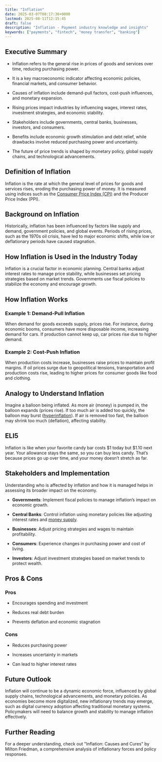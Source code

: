 ```yaml
---
title: "Inflation"
date: 2025-03-07T08:17:36+0000
lastmod: 2025-08-11T12:15:45
draft: false
description: "Inflation - Payment industry knowledge and insights"
keywords: ["payments", "fintech", "money transfer", "banking"]
---
```


## Executive Summary

- Inflation refers to the general rise in prices of goods and services over time, reducing purchasing power.

- It is a key macroeconomic indicator affecting economic policies, financial markets, and consumer behavior.

- Causes of inflation include demand-pull factors, cost-push influences, and monetary expansion.

- Rising prices impact industries by influencing wages, interest rates, investment strategies, and economic stability.

- Stakeholders include governments, central banks, businesses, investors, and consumers.

- Benefits include economic growth stimulation and debt relief, while drawbacks involve reduced purchasing power and uncertainty.

- The future of price trends is shaped by monetary policy, global supply chains, and technological advancements.

## Definition of Inflation

Inflation is the rate at which the general level of prices for goods and services rises, eroding the purchasing power of money. It is measured using indices such as the [Consumer Price Index (CPI)](https://faisalkhanllc.xyz/resources/payments-wiki/c/consumer-price-index-cpi/) and the Producer Price Index (PPI).

## Background on Inflation

Historically, inflation has been influenced by factors like supply and demand, government policies, and global events. Periods of rising prices, such as the 1970s oil crisis, have led to major economic shifts, while low or deflationary periods have caused stagnation.

## How Inflation is Used in the Industry Today

Inflation is a crucial factor in economic planning. Central banks adjust interest rates to manage price stability, while businesses set pricing strategies based on market trends. Governments use fiscal policies to stabilize the economy and encourage growth.

## How Inflation Works

### Example 1: Demand-Pull Inflation

When demand for goods exceeds supply, prices rise. For instance, during economic booms, consumers have more disposable income, increasing demand for cars. If production cannot keep up, car prices rise due to higher demand.

### Example 2: Cost-Push Inflation

When production costs increase, businesses raise prices to maintain profit margins. If oil prices surge due to geopolitical tensions, transportation and production costs rise, leading to higher prices for consumer goods like food and clothing.

## Analogy to Understand Inflation

Imagine a balloon being inflated. As more air (money) is pumped in, the balloon expands (prices rise). If too much air is added too quickly, the balloon may burst ([hyperinflation](https://faisalkhanllc.xyz/resources/payments-wiki/h/hyper-inflation/)). If air is removed too fast, the balloon may shrink too much (deflation), affecting stability.

## ELI5

Inflation is like when your favorite candy bar costs $1 today but $1.10 next year. Your allowance stays the same, so you can buy less candy. That’s because prices go up over time, and your money doesn’t stretch as far.

## Stakeholders and Implementation

Understanding who is affected by inflation and how it is managed helps in assessing its broader impact on the economy.

- **Governments**: Implement fiscal policies to manage inflation’s impact on economic growth.

- **Central Banks**: Control inflation using monetary policies like adjusting interest rates and [money supply](https://faisalkhanllc.xyz/resources/payments-wiki/m/money-supply/).

- **Businesses**: Adjust pricing strategies and wages to maintain profitability.

- **Consumers**: Experience changes in purchasing power and cost of living.

- **Investors**: Adjust investment strategies based on market trends to protect wealth.

## Pros & Cons

### Pros

- Encourages spending and investment

- Reduces real debt burden

- Prevents deflation and economic stagnation

### Cons

- Reduces purchasing power

- Increases uncertainty in markets

- Can lead to higher interest rates

## Future Outlook

Inflation will continue to be a dynamic economic force, influenced by global supply chains, technological advancements, and monetary policies. As economies become more digitalized, new inflationary trends may emerge, such as digital currency adoption affecting traditional monetary systems. Policymakers will need to balance growth and stability to manage inflation effectively.

## Further Reading

For a deeper understanding, check out "Inflation: Causes and Cures" by Milton Friedman, a comprehensive analysis of inflationary forces and policy responses.